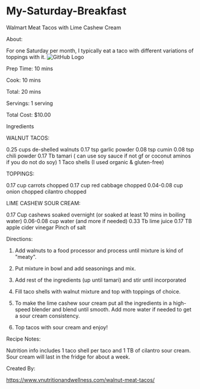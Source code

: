 # My-Saturday-Breakfast
Walmart Meat Tacos with Lime Cashew Cream

 About: 
 
For one Saturday per month, I typically eat a taco with different variations of toppings with it. 
![GitHub Logo](https://www.vnutritionandwellness.com/wp-content/uploads/2016/06/walnut-meat-tacos1-1.jpg)

Prep Time: 10 mins

Cook: 10 mins

Total: 20 mins

Servings: 1 serving

Total Cost: $10.00

Ingredients

WALNUT TACOS:

0.25 cups de-shelled walnuts
0.17 tsp garlic powder
0.08 tsp cumin
0.08 tsp chili powder
0.17 Tb tamari ( can use soy sauce if not gf or coconut aminos if you do not do soy)
1 Taco shells (I used organic & gluten-free)

TOPPINGS:

0.17 cup carrots chopped
0.17 cup red cabbage chopped
0.04-0.08 cup onion chopped
cilantro chopped

LIME CASHEW SOUR CREAM: 

0.17 Cup cashews soaked overnight (or soaked at least 10 mins in boiling water)
0.06-0.08 cup water (and more if needed)
0.33 Tb lime juice
0.17 TB apple cider vinegar
Pinch of salt

Directions: 

1. Add walnuts to a food processor and process until mixture is kind of "meaty".
2. Put mixture in bowl and add seasonings and mix.
3. Add rest of the ingredients (up until tamari) and stir until incorporated
4. Fill taco shells with walnut mixture and top with toppings of choice.
5. To make the lime cashew sour cream put all the ingredients in a high-speed blender and blend until smooth. Add more water if needed to get a sour cream consistency.

6. Top tacos with sour cream and enjoy!

Recipe Notes: 

Nutrition info includes 1 taco shell per taco and 1 TB of cilantro sour cream.
Sour cream will last in the fridge for about a week.

Created By:

https://www.vnutritionandwellness.com/walnut-meat-tacos/
